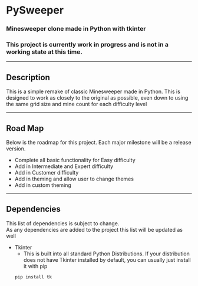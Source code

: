 # PySweeper  

### Minesweeper clone made in Python with tkinter
### This project is currently work in progress and is not in a working state at this time.  
***  

## Description  

This is a simple remake of classic Minesweeper made in Python. This is designed to work as closely to the original as possible, even down to using the same grid size and mine count for each difficulty level  
***
  
## Road Map
Below is the roadmap for this project. Each major milestone will be a release version.  

- Complete all basic functionality for Easy difficulty  
- Add in Intermediate and Expert difficulty  
- Add in Customer difficulty  
- Add in theming and allow user to change themes  
- Add in custom theming    
***

## Dependencies  
This list of dependencies is subject to change.  
As any dependencies are added to the project this list will be updated as well 

- Tkinter 
    - This is built into all standard Python Distributions. 
    If your distribution does not have Tkinter installed by default, you can usually just install it with pip  
    ```
    pip install tk
    ```
